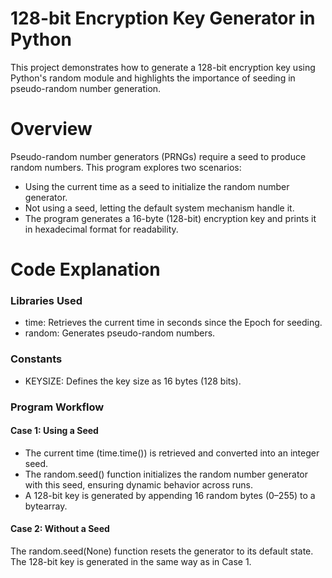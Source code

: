 # 128-bit Encryption Key Generator in Python
This project demonstrates how to generate a 128-bit encryption key using Python's random module and highlights the importance of seeding in pseudo-random number generation.

# Overview
Pseudo-random number generators (PRNGs) require a seed to produce random numbers. This program explores two scenarios:

* Using the current time as a seed to initialize the random number generator.
* Not using a seed, letting the default system mechanism handle it.
* The program generates a 16-byte (128-bit) encryption key and prints it in hexadecimal format for readability.

# Code Explanation
### Libraries Used
* time: Retrieves the current time in seconds since the Epoch for seeding.
* random: Generates pseudo-random numbers.
### Constants
* KEYSIZE: Defines the key size as 16 bytes (128 bits).
### Program Workflow
#### Case 1: Using a Seed

* The current time (time.time()) is retrieved and converted into an integer seed.
* The random.seed() function initializes the random number generator with this seed, ensuring dynamic behavior across runs.
* A 128-bit key is generated by appending 16 random bytes (0–255) to a bytearray.
#### Case 2: Without a Seed

The random.seed(None) function resets the generator to its default state.
The 128-bit key is generated in the same way as in Case 1.

